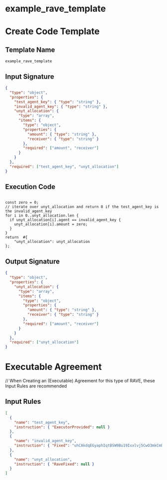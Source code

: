 # example_rave_template

# Create Code Template

## Template Name

```
example_rave_template
```

## Input Signature

```json
{
  "type": "object",
  "properties": {
    "test_agent_key": { "type": "string" },
    "invalid_agent_key": { "type": "string" },
    "unyt_allocation": {
      "type": "array",
      "items": {
        "type": "object",
        "properties": {
          "amount": { "type": "string" },
          "receiver": { "type": "string" }
        },
        "required": ["amount", "receiver"]
      }
    }
  },
  "required": ["test_agent_key", "unyt_allocation"]
}
```

## Execution Code

```rhai

const zero = 0;
// iterate over unyt_allocation and return 0 if the test_agent_key is the invalid_agent_key
for i in 0..unyt_allocation.len {
  if unyt_allocation[i].agent == invalid_agent_key {
    unyt_allocation[i].amount = zero;
  }
}
return  #{
    "unyt_allocation": unyt_allocation
};

```

## Output Signature

```json
{
  "type": "object",
  "properties": {
    "unyt_allocation": {
      "type": "array",
      "items": {
        "type": "object",
        "properties": {
          "amount": { "type": "string" },
          "receiver": { "type": "string" }
        },
        "required": ["amount", "receiver"]
      }
    }
  },
  "required": ["unyt_allocation"]
}
```

# Executable Agreement

// When Creating an (Executable) Agreement for this type of RAVE, these Input Rules are recommended

## Input Rules

```json
[
  {
    "name": "test_agent_key",
    "instruction": { "ExecutorProvided": null }
  },
  {
    "name": "invalid_agent_key",
    "instruction": { "Fixed": "uhCAkdqEGyaphIqtBSW9Bu19Ixxlvj5CwO3mkCmBmF6xZCSwqhPw1" }
  },
  {
    "name": "unyt_allocation",
    "instruction": { "RaveFixed": null }
  }
]
```
